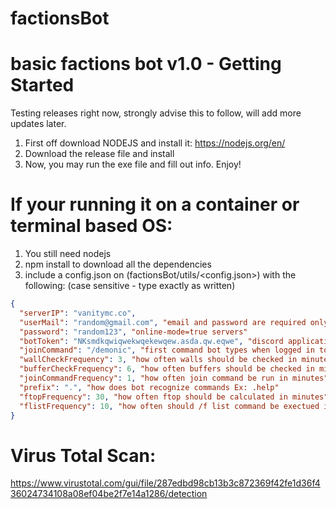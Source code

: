 # factionsBot

# basic factions bot v1.0 - Getting Started

Testing releases right now, strongly advise this to follow, will add more updates later.

1. First off download NODEJS and install it: https://nodejs.org/en/
2. Download the release file and install
3. Now, you may run the exe file and fill out info. Enjoy!

# If your running it on a container or terminal based OS:

1. You still need nodejs
2. npm install to download all the dependencies
2. include a config.json on (factionsBot/utils/<config.json>) with the following: (case sensitive - type exactly as written)

```json
{
  "serverIP": "vanitymc.co",
  "userMail": "random@gmail.com", "email and password are required only for"
  "password": "random123", "online-mode=true servers"
  "botToken": "NKsmdkqwiqwekwqekewqew.asda.qw.eqwe", "discord application token"
  "joinCommand": "/demonic", "first command bot types when logged in to the server"
  "wallCheckFrequency": 3, "how often walls should be checked in minutes"
  "bufferCheckFrequency": 6, "how often buffers should be checked in minutes"
  "joinCommandFrequency": 1, "how often join command be run in minutes"
  "prefix": ".", "how does bot recognize commands Ex: .help"
  "ftopFrequency": 30, "how often ftop should be calculated in minutes"
  "flistFrequency": 10, "how often should /f list command be exectued in minutes"
}

```


# Virus Total Scan:

https://www.virustotal.com/gui/file/287edbd98cb13b3c872369f42fe1d36f436024734108a08ef04be2f7e14a1286/detection
